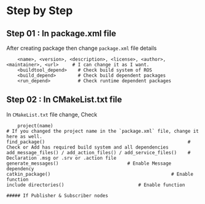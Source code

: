 # Step by Step

## Step 01 : In package.xml file

After creating package then change `package.xml` file details		

        <name>, <version>, <description>, <license>, <author>, <maintainer>, <url>     # I can change it as I want.
        <buildtool_depend>    # Check build system of ROS
        <build_depend>        # Check build dependent packages
        <run_depend>          # Check runtime dependent packages

## Step 02 : In CMakeList.txt file

In `CMakeList.txt` file change, Check

        project(name)                                                     # If you changed the project name in the `package.xml` file, change it here as well. 
	find_package()                                                    # Check or Add has required build system and all dependencies 
	add_message_files() / add_action_files() / add_service_files()    # Declaration .msg or .srv or .action file
	generate_messages()					   	    # Enable Message dependency 
	catkin_package()		                                    # Enable function
	include directories()						    # Enable function

	##### If Publisher & Subscriber nodes
	
	
